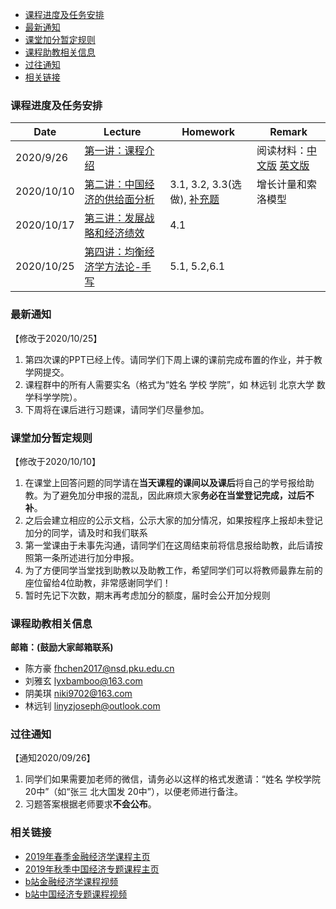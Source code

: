 - [课程进度及任务安排](#---------)
- [最新通知](#----)
- [课堂加分暂定规则](#--------)
- [课程助教相关信息](#--------)
- [过往通知](#----)
- [相关链接](#----)


### 课程进度及任务安排 

|  Date    |  Lecture    |   Homework   |  Remark    |
| ---- | ---- | ---- | ---- |
| 2020/9/26     |  [第一讲：课程介绍](https://github.com/nsdjzj2020/zjz.io/raw/gh-pages/%E4%B8%AD%E7%BB%8F%E4%B8%932020-01-%E8%AF%BE%E7%A8%8B%E4%BB%8B%E7%BB%8D.pptx)    |      | 阅读材料：[中文版](https://github.com/nsdjzj2020/zjz.io/raw/gh-pages/01-%E5%87%AF%E6%81%A9%E6%96%AF-%E7%BA%AA%E5%BF%B5%E8%89%BE%E5%B0%94%E5%BC%97%E9%9B%B7%E5%BE%B7%E2%80%A2%E9%A9%AC%E6%AD%87%E5%B0%94.docx)  [英文版](https://github.com/nsdjzj2020/zjz.io/raw/gh-pages/01-%20Alfred%20Marshall%2C%201842-1924.pdf)   |
|2020/10/10      |  [第二讲：中国经济的供给面分析](https://github.com/nsdjzj2020/zjz.io/raw/gh-pages/%E4%B8%AD%E7%BB%8F%E4%B8%932020-02-%E4%B8%AD%E5%9B%BD%E7%BB%8F%E6%B5%8E%E7%9A%84%E4%BE%9B%E7%BB%99%E9%9D%A2%E5%88%86%E6%9E%90.pdf)    |   3.1, 3.2, 3.3(选做), [补充题](https://github.com/nsdjzj2020/zjz.io/raw/gh-pages/%E4%B8%AD%E7%BB%8F%E4%B8%93%E8%A1%A5%E5%85%85%E9%A2%981.pdf)   | 增长计量和索洛模型   |
|2020/10/17      |  [第三讲：发展战略和经济绩效](https://github.com/nsdjzj2020/zjz.io/raw/gh-pages/%E4%B8%AD%E7%BB%8F%E4%B8%932020-03-%E5%8F%91%E5%B1%95%E6%88%98%E7%95%A5%E4%B8%8E%E7%BB%8F%E6%B5%8E%E7%BB%A9%E6%95%88.pdf)    |  4.1    |      |
|2020/10/25      |  [第四讲：均衡经济学方法论-手写](https://github.com/nsdjzj2020/zjz.io/raw/gh-pages/%E4%B8%AD%E7%BB%8F%E4%B8%932020-05-%E5%9D%87%E8%A1%A1%E7%BB%8F%E6%B5%8E%E5%AD%A6%E6%96%B9%E6%B3%95%E8%AE%BA-%E6%89%8B%E5%86%99.pdf)    |   5.1, 5.2,6.1   |      |


### 最新通知
【修改于2020/10/25】
1. 第四次课的PPT已经上传。请同学们下周上课的课前完成布置的作业，并于教学网提交。
2. 课程群中的所有人需要实名（格式为“姓名 学校 学院”，如 林远钊 北京大学 数学科学学院）。
3. 下周将在课后进行习题课，请同学们尽量参加。


### 课堂加分暂定规则
【修改于2020/10/10】
1. 在课堂上回答问题的同学请在**当天课程的课间以及课后**将自己的学号报给助教。为了避免加分申报的混乱，因此麻烦大家**务必在当堂登记完成，过后不补**。
2. 之后会建立相应的公示文档，公示大家的加分情况，如果按程序上报却未登记加分的同学，请及时和我们联系
3. 第一堂课由于未事先沟通，请同学们在这周结束前将信息报给助教，此后请按照第一条所述进行加分申报。
4. 为了方便同学当堂找到助教以及助教工作，希望同学们可以将教师最靠左前的座位留给4位助教，非常感谢同学们！
5. 暂时先记下次数，期末再考虑加分的额度，届时会公开加分规则

### 课程助教相关信息

**邮箱：(鼓励大家邮箱联系)**
- 陈方豪 fhchen2017@nsd.pku.edu.cn
- 刘雅玄 lyxbamboo@163.com
- 阴美琪 niki9702@163.com
- 林远钊 linyzjoseph@outlook.com 

### 过往通知
【通知2020/09/26】

1. 同学们如果需要加老师的微信，请务必以这样的格式发邀请：“姓名 学校学院 20中”（如“张三 北大国发 20中”），以便老师进行备注。
2. 习题答案根据老师要求**不会公布**。

### 相关链接

- [2019年春季金融经济学课程主页](https://finaecon2019s.github.io/FinaEcon2019S)
- [2019年秋季中国经济专题课程主页](https://nsdzjz.github.io/2019f/)
- [b站金融经济学课程视频](https://www.bilibili.com/video/BV1Bx411d714?from=search&seid=5795518368302067537)
- [b站中国经济专题课程视频](https://www.bilibili.com/video/BV1oE411Z7TU?from=search&seid=15227530429099673866)

